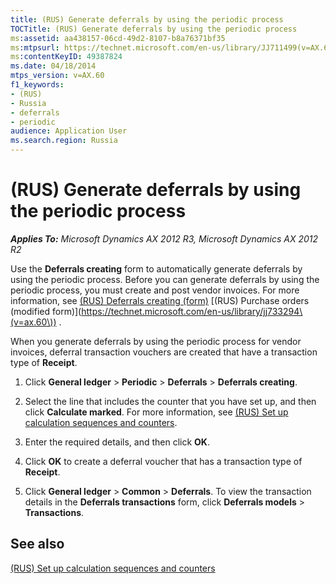 ```yaml
---
title: (RUS) Generate deferrals by using the periodic process
TOCTitle: (RUS) Generate deferrals by using the periodic process
ms:assetid: aa438157-06cd-49d2-8107-b8a76371bf35
ms:mtpsurl: https://technet.microsoft.com/en-us/library/JJ711499(v=AX.60)
ms:contentKeyID: 49387824
ms.date: 04/18/2014
mtps_version: v=AX.60
f1_keywords:
- (RUS)
- Russia
- deferrals
- periodic
audience: Application User
ms.search.region: Russia
---
```


# (RUS) Generate deferrals by using the periodic process 


_**Applies To:** Microsoft Dynamics AX 2012 R3, Microsoft Dynamics AX 2012 R2_

Use the **Deferrals creating** form to automatically generate deferrals by using the periodic process. Before you can generate deferrals by using the periodic process, you must create and post vendor invoices. For more information, see [(RUS) Deferrals creating (form)](https://technet.microsoft.com/en-us/library/jj839648\(v=ax.60\)) [(RUS) Purchase orders (modified form)](https://technet.microsoft.com/en-us/library/jj733294\(v=ax.60\)) .

When you generate deferrals by using the periodic process for vendor invoices, deferral transaction vouchers are created that have a transaction type of **Receipt**.

1.  Click **General ledger** \> **Periodic** \> **Deferrals** \> **Deferrals creating**.

2.  Select the line that includes the counter that you have set up, and then click **Calculate marked**. For more information, see [(RUS) Set up calculation sequences and counters](rus-set-up-calculation-sequences-and-counters.md).

3.  Enter the required details, and then click **OK**.

4.  Click **OK** to create a deferral voucher that has a transaction type of **Receipt**.

5.  Click **General ledger** \> **Common** \> **Deferrals**. To view the transaction details in the **Deferrals transactions** form, click **Deferrals models** \> **Transactions**.

## See also

[(RUS) Set up calculation sequences and counters](rus-set-up-calculation-sequences-and-counters.md)

  


